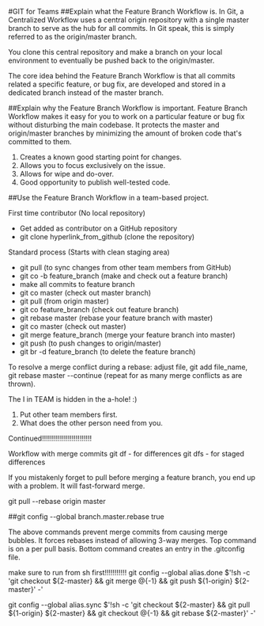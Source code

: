 #GIT for Teams
##Explain what the Feature Branch Workflow is.
In Git, a Centralized Workflow uses a central origin repository with a single master branch to serve as the hub for all commits. In Git speak, this is simply referred to as the origin/master branch.

You clone this central repository and make a branch on your local environment to eventually be pushed back to the origin/master.

The core idea behind the Feature Branch Workflow is that all commits related a specific feature, or bug fix, are developed and stored in a dedicated branch instead of the master branch.

##Explain why the Feature Branch Workflow is important.
Feature Branch Workflow makes it easy for you to work on a particular feature or bug fix without disturbing the main codebase. It protects the master and origin/master branches by minimizing the amount of broken code that's committed to them.

1. Creates a known good starting point for changes.
2. Allows you to focus exclusively on the issue.
3. Allows for wipe and do-over.
4. Good opportunity to publish well-tested code.

##Use the Feature Branch Workflow in a team-based project.

First time contributor (No local repository)
- Get added as contributor on a GitHub repository
- git clone hyperlink_from_github (clone the repository)

Standard process (Starts with clean staging area)
- git pull (to sync changes from other team members from GitHub)
- git co -b feature_branch (make and check out a feature branch)
- make all commits to feature branch
- git co master (check out master branch)
- git pull (from origin master)
- git co feature_branch (check out feature branch)
- git rebase master (rebase your feature branch with master)
- git co master (check out master)
- git merge feature_branch (merge your feature branch into master)
- git push (to push changes to origin/master)
- git br -d feature_branch (to delete the feature branch)

To resolve a merge conflict during a rebase: adjust file, git add file_name, git rebase master --continue (repeat for as many merge conflicts as are thrown).

The I in TEAM is hidden in the a-hole! :)
1. Put other team members first.
2. What does the other person need from you.

Continued!!!!!!!!!!!!!!!!!!!!!!!!!

Workflow with merge commits
git df - for differences
git dfs - for staged differences

If you mistakenly forget to pull before merging a feature branch, you end up with a problem. It will fast-forward merge.

git pull --rebase origin master

##git config --global branch.master.rebase true

The above commands prevent merge commits from causing merge bubbles. It forces rebases instead of allowing 3-way merges. Top command is on a per pull basis. Bottom command creates an entry in the .gitconfig file.

make sure to run from sh first!!!!!!!!!!!
git config --global alias.done $'!sh -c \'git checkout ${2-master} && git merge @{-1} && git push ${1-origin} ${2-master}\' -'

git config --global alias.sync $'!sh -c \'git checkout ${2-master} && git pull ${1-origin} ${2-master} && git checkout @{-1} && git rebase ${2-master}\' -'
